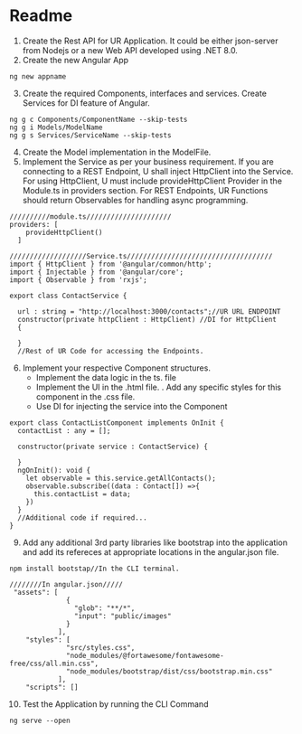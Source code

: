 # Readme
1. Create the Rest API for UR Application. It could be either json-server from Nodejs or a new Web API developed using .NET 8.0.  
2. Create the new Angular App
```
ng new appname
```
3. Create the required Components, interfaces and services. Create Services for DI feature of Angular.
```
ng g c Components/ComponentName --skip-tests
ng g i Models/ModelName
ng g s Services/ServiceName --skip-tests

```
4. Create the Model implementation in the ModelFile.
5. Implement the Service as per your business requirement. If you are connecting to a REST Endpoint, U shall inject HttpClient into the Service. For using HttpClient, U must include provideHttpClient Provider in the Module.ts in providers section. For REST Endpoints, UR Functions should return Observables for handling async programming.  
```
//////////module.ts/////////////////////
providers: [
    provideHttpClient()
  ]

///////////////////Service.ts////////////////////////////////////
import { HttpClient } from '@angular/common/http';
import { Injectable } from '@angular/core';
import { Observable } from 'rxjs';

export class ContactService {

  url : string = "http://localhost:3000/contacts";//UR URL ENDPOINT
  constructor(private httpClient : HttpClient) //DI for HttpClient
  { 

  }  
  //Rest of UR Code for accessing the Endpoints. 
``` 
6. Implement your respective Component structures.
    - Implement the data logic in the ts. file
    - Implement the UI in the .html file. 
    . Add any specific styles for this component in the .css file.
    - Use DI for injecting the service into the Component

```
export class ContactListComponent implements OnInit {
  contactList : any = [];

  constructor(private service : ContactService) {
    
  }
  ngOnInit(): void {
    let observable = this.service.getAllContacts();
    observable.subscribe((data : Contact[]) =>{
      this.contactList = data;
    })
  }
  //Additional code if required...   
}

```
9. Add any additional 3rd party libraries like bootstrap into the application and add its refereces at appropriate locations in the angular.json file. 
```
npm install bootstap//In the CLI terminal.

////////In angular.json/////
 "assets": [
              {
                "glob": "**/*",
                "input": "public/images"
              }
            ],
    "styles": [
              "src/styles.css",
              "node_modules/@fortawesome/fontawesome-free/css/all.min.css",
              "node_modules/bootstrap/dist/css/bootstrap.min.css"
            ],
    "scripts": []
```
10. Test the Application by running the CLI Command
```
ng serve --open
```
